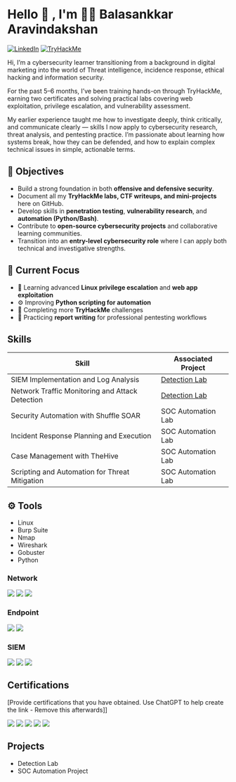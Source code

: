# Hello 👋 , I'm 🧑‍💻 Balasankkar Aravindakshan 
[![LinkedIn](https://img.shields.io/badge/LinkedIn-0077B5?style=for-the-badge&logo=linkedin&logoColor=white)](https://www.linkedin.com/in/YOUR-LINKEDIN-HERE) [![TryHackMe](https://img.shields.io/badge/TryHackMe-212C42?style=for-the-badge&logo=tryhackme&logoColor=white)](https://tryhackme.com/p/YOUR-THM-USERNAME) 

Hi, I’m a cybersecurity learner transitioning from a background in digital marketing into the world of Threat intelligence, incidence response, ethical hacking and information security.

For the past 5–6 months, I’ve been training hands-on through TryHackMe, earning two certificates and solving practical labs covering web exploitation, privilege escalation, and vulnerability assessment.

My earlier experience taught me how to investigate deeply, think critically, and communicate clearly — skills I now apply to cybersecurity research, threat analysis, and pentesting practice. I’m passionate about learning how systems break, how they can be defended, and how to explain complex technical issues in simple, actionable terms.

## 🎯 Objectives

- Build a strong foundation in both **offensive and defensive security**.  
- Document all my **TryHackMe labs, CTF writeups, and mini-projects** here on GitHub.  
- Develop skills in **penetration testing**, **vulnerability research**, and **automation (Python/Bash)**.  
- Contribute to **open-source cybersecurity projects** and collaborative learning communities.  
- Transition into an **entry-level cybersecurity role** where I can apply both technical and investigative strengths.

## 🧠 Current Focus  
- 🧩 Learning advanced **Linux privilege escalation** and **web app exploitation**  
- ⚙️ Improving **Python scripting for automation**  
- 🎯 Completing more **TryHackMe** challenges  
- 🧾 Practicing **report writing** for professional pentesting workflows  

## Skills

| Skill                                         | Associated Project         |
|-----------------------------------------------|----------------------------|
| SIEM Implementation and Log Analysis          | <a href="https://google.com">Detection Lab</a>|
| Network Traffic Monitoring and Attack Detection | <a href="https://google.com">Detection Lab</a>|
| Security Automation with Shuffle SOAR         | SOC Automation Lab|
| Incident Response Planning and Execution      | SOC Automation Lab|
| Case Management with TheHive                  | SOC Automation Lab|
| Scripting and Automation for Threat Mitigation | SOC Automation Lab|

## ⚙️ Tools

- Linux
- Burp Suite
- Nmap
- Wireshark
- Gobuster
- Python

### Network
<div>
    <img src="https://img.shields.io/badge/-Wireshark-1679A7?&style=for-the-badge&logo=Wireshark&logoColor=white" />
    <img src="https://img.shields.io/badge/-Suricata-EF3B2D?&style=for-the-badge&logo=Suricata&logoColor=white" />
    <img src="https://img.shields.io/badge/-Zeek-777BB4?&style=for-the-badge&logo=Zeek&logoColor=white" />
</div>

### Endpoint
<div>
    <img src="https://img.shields.io/badge/-Microsoft_Defender_for_Endpoint-00A4EF?&style=for-the-badge&logo=Microsoft&logoColor=white" />
    <img src="https://img.shields.io/badge/-Velociraptor-4B275F?&style=for-the-badge&logo=Velociraptor&logoColor=white" />
</div>

### SIEM
<div>
    <img src="https://img.shields.io/badge/-Microsoft_Sentinel-0078D4?&style=for-the-badge&logo=Microsoft&logoColor=white" />
    <img src="https://img.shields.io/badge/-Splunk-000000?&style=for-the-badge&logo=Splunk&logoColor=white" />
    <img src="https://img.shields.io/badge/-Elastic-005571?&style=for-the-badge&logo=Elastic&logoColor=white" />
</div>

## Certifications
[Provide certifications that you have obtained. Use ChatGPT to help create the link - Remove this afterwards]]
<div>
<img src="https://img.shields.io/badge/-Security%2B-FF0000?&style=for-the-badge&logo=CompTIA&logoColor=white" />
<img src="https://img.shields.io/badge/-Network%2B-007ACC?&style=for-the-badge&logo=CompTIA&logoColor=white" />
<img src="https://img.shields.io/badge/-A%2B-4D4D4D?&style=for-the-badge&logo=CompTIA&logoColor=white" />
<img src="https://img.shields.io/badge/-CDSA-006400?&style=for-the-badge&logoColor=white" />
<img src="https://img.shields.io/badge/-CCD-000080?&style=for-the-badge&logoColor=white" />
</div>

## Projects
- Detection Lab
- SOC Automation Project
